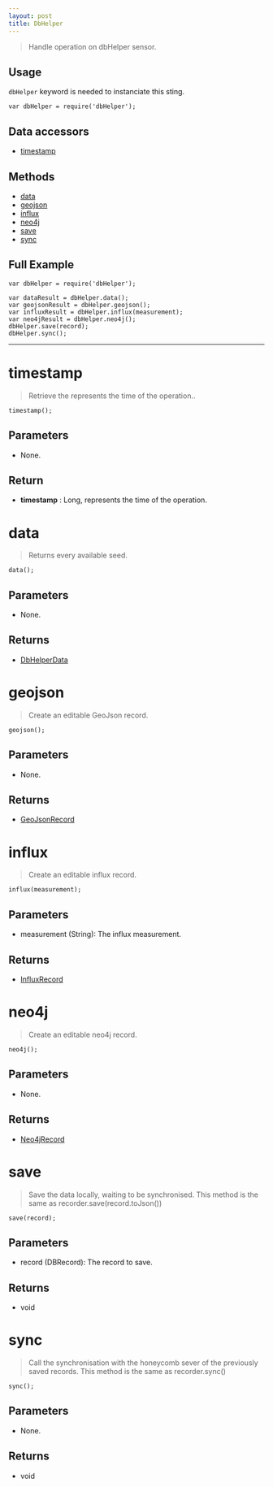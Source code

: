 ```yaml
---
layout: post
title: DbHelper
---
```


> Handle operation on dbHelper sensor.

Usage
-----

`dbHelper` keyword is needed to instanciate this sting.

    var dbHelper = require('dbHelper');


Data accessors
--------------

- [timestamp](#timestamp)

Methods
-------

- [data](#data)
- [geojson](#geojson)
- [influx](#influx)
- [neo4j](#neo4j)
- [save](#save)
- [sync](#sync)

Full Example
------------

    var dbHelper = require('dbHelper');

    var dataResult = dbHelper.data();
    var geojsonResult = dbHelper.geojson();
    var influxResult = dbHelper.influx(measurement);
    var neo4jResult = dbHelper.neo4j();
    dbHelper.save(record);
    dbHelper.sync();




---


timestamp
=========

> Retrieve the represents the time of the operation..

    timestamp();

Parameters
----------

- None.

Return
------

- __timestamp__ : Long, represents the time of the operation.




data
====

> Returns every available seed.

    data();

Parameters
----------

- None.
 
Returns
-------
- [DbHelperData](dbHelperData.html)

geojson
=======

> Create an editable GeoJson record.

    geojson();

Parameters
----------

- None.
 
Returns
-------
- [GeoJsonRecord](/jsdoc/1.11.0/sdk/GeoJsonRecord.html)

influx
======

> Create an editable influx record.

    influx(measurement);

Parameters
----------

- measurement (String): The influx measurement.
 
Returns
-------
- [InfluxRecord](/jsdoc/1.11.0/sdk/InfluxRecord.html)

neo4j
=====

> Create an editable neo4j record.

    neo4j();

Parameters
----------

- None.
 
Returns
-------
- [Neo4jRecord](/jsdoc/1.11.0/sdk/Neo4jRecord.html)

save
====

> Save the data locally, waiting to be synchronised. This method is the same as recorder.save(record.toJson())

    save(record);

Parameters
----------

- record (DBRecord): The record to save.
 
Returns
-------
- void

sync
====

> Call the synchronisation with the honeycomb sever of the previously saved records. This method is the same as recorder.sync()

    sync();

Parameters
----------

- None.
 
Returns
-------
- void
 
